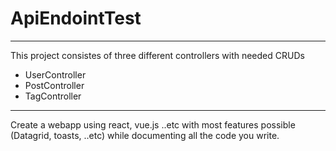# ApiEndointTest
---
This project consistes of three different controllers with needed CRUDs
- UserController
- PostController
- TagController
---
Create a webapp using react, vue.js ..etc with most features possible (Datagrid, toasts, ..etc) while documenting all the code you write.
